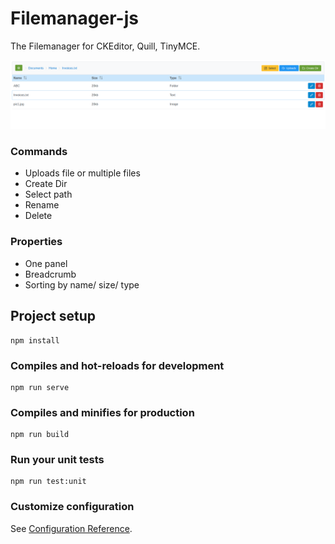 # Filemanager-js

The Filemanager for CKEditor, Quill, TinyMCE.

![Filemanager](/public/screens/screen1.png)

### Commands

- Uploads file or multiple files
- Create Dir
- Select path
- Rename
- Delete

### Properties

- One panel
- Breadcrumb
- Sorting by name/ size/ type

## Project setup

```
npm install
```

### Compiles and hot-reloads for development

```
npm run serve
```

### Compiles and minifies for production

```
npm run build
```

### Run your unit tests

```
npm run test:unit
```

### Customize configuration

See [Configuration Reference](https://cli.vuejs.org/config/).
